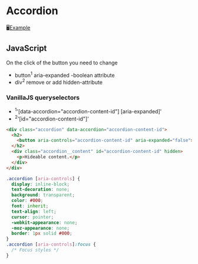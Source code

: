# Accordion

🖥️[Example](accordion-example.html)

## JavaScript

On the click of the button you need to change
- button<sup>1</sup> aria-expanded -boolean attribute
- div<sup>2</sup> remove or add hidden-attribute

### VanillaJS queryselectors
- <sup>1</sup>'[data-accordion="accordion-content-id"] [aria-expanded]'
- <sup>2</sup>'[id="accordion-content-id"]'

``` html
<div class="accordion" data-accordion="accordion-content-id">
  <h2> 
    <button aria-controls="accordion-content-id" aria-expanded="false">Title</button>
  </h2>
  <div class="accordion__content" id="accordion-content-id" hidden>
    <p>Hideable content.</p>
  </div>
</div>
```

```css
.accordion [aria-controls] {
  display: inline-block;
  text-decoration: none;
  background: transparent;
  color: #000;
  font: inherit;
  text-align: left;
  cursor: pointer;
  -webkit-appearance: none;
  -moz-appearance: none;
  border: 1px solid #000;
}
.accordion [aria-controls]:focus {
  /* Focus styles */
}
```
